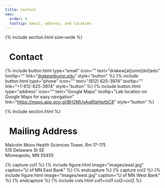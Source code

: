 ```yaml
---
title: Contact
nav:
  order: 6
  tooltip: Email, address, and location
---
```

{% include section.html size=wide %}
# <i class="fas fa-envelope"></i>&nbsp;&nbsp;Contact

{%
  include button.html
  type="email"
  icon=""
  text="drakew[at]umn[dot]edu"
  tooltip=""
  link="drakew@umn.edu"
  style="button"
%}
{%
  include button.html
  type="phone"
  icon=""
  text="(612) 625-3974" 
  tooltip=""
  link="+1-612-625-3974"
  style="button"
%}
{%
  include button.html
  type="address"
  icon=""
  text="Google Maps"
  tooltip="Lab location on Google Maps for easy navigation"
  link="https://maps.app.goo.gl/BH2MUyAq6faHwtbC8"
  style="button"
%}

{% include section.html %}

# <i class="fas fa-mail-bulk"></i>&nbsp;&nbsp;Mailing Address

Malcolm Moos Health Sciences Tower, Rm 17-175  
515 Delaware St SE  
Minneapolis, MN 55455

{% capture col1 %}
{%
  include figure.html
  image="images/east.jpg"
  caption="U of MN East Bank"
%}
{% endcapture %}
{% capture col2 %}
{%
  include figure.html
  image="images/west.jpg"
  caption="U of MN West Bank"
%}
{% endcapture %}
{% include cols.html col1=col1 col2=col2 %}
